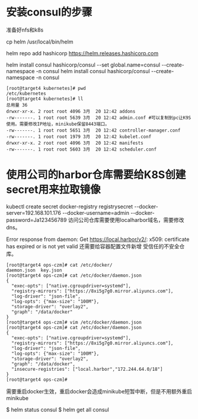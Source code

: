 # 安装consul的步骤
准备好nfs和k8s

 cp helm /usr/local/bin/helm
 
 helm repo add hashicorp https://helm.releases.hashicorp.com

helm install consul hashicorp/consul --set global.name=consul --create-namespace -n consul
helm install consul hashicorp/consul --create-namespace -n consul

```shell script
[root@target4 kubernetes]# pwd
/etc/kubernetes
[root@target4 kubernetes]# ll
总用量 36
drwxr-xr-x. 2 root root 4096 3月  20 12:42 addons
-rw-------. 1 root root 5639 3月  20 12:42 admin.conf #可以复制到pc让K9S使用。需要修改IP地址，minikube保留8443端口。
-rw-------. 1 root root 5651 3月  20 12:42 controller-manager.conf
-rw-------. 1 root root 1979 3月  20 12:42 kubelet.conf
drwxr-xr-x. 2 root root 4096 3月  20 12:42 manifests
-rw-------. 1 root root 5603 3月  20 12:42 scheduler.conf
```

# 使用公司的harbor仓库需要给K8S创建secret用来拉取镜像
kubectl create secret docker-registry  registrysecret --docker-server=192.168.101.176  --docker-username=admin --docker-password=Ja123456789
访问公司仓库需要使用localharbor域名，需要修改dns。

Error response from daemon: Get https://local.harbor/v2/: x509: certificate has expired or is not yet valid
还需要给容器配置文件新增 受信任的不安全仓库。
```shell script
[root@target4 ops-czm]# cat /etc/docker/
daemon.json  key.json
[root@target4 ops-czm]# cat /etc/docker/daemon.json
{
  "exec-opts": ["native.cgroupdriver=systemd"],
  "registry-mirrors": ["https://8xi5g7g0.mirror.aliyuncs.com"],
  "log-driver": "json-file",
  "log-opts": {"max-size": "100M"},
  "storage-driver": "overlay2",
  "graph": "/data/docker"
}
[root@target4 ops-czm]# vim /etc/docker/daemon.json
[root@target4 ops-czm]# cat /etc/docker/daemon.json
{
  "exec-opts": ["native.cgroupdriver=systemd"],
  "registry-mirrors": ["https://8xi5g7g0.mirror.aliyuncs.com"],
  "log-driver": "json-file",
  "log-opts": {"max-size": "100M"},
  "storage-driver": "overlay2",
  "graph": "/data/docker",
  "insecure-registries": ["local.harbor","172.244.64.0/18"]
}
[root@target4 ops-czm]#

```

需要重启docker生效，重启docker会造成minikube短暂中断，但是不用额外重启minikube



  $ helm status consul
  $ helm get all consul




